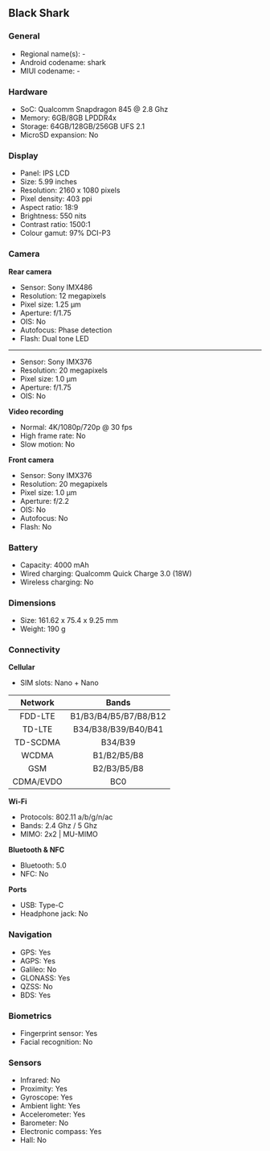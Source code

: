 ## Black Shark

### General

* Regional name(s): -
* Android codename: shark
* MIUI codename: -

### Hardware

* SoC: Qualcomm Snapdragon 845 @ 2.8 Ghz
* Memory: 6GB/8GB LPDDR4x
* Storage: 64GB/128GB/256GB UFS 2.1
* MicroSD expansion: No

### Display

* Panel: IPS LCD
* Size: 5.99 inches
* Resolution: 2160 x 1080 pixels
* Pixel density: 403 ppi
* Aspect ratio: 18:9
* Brightness: 550 nits
* Contrast ratio: 1500:1
* Colour gamut: 97% DCI-P3

### Camera

**Rear camera**

* Sensor: Sony IMX486
* Resolution: 12 megapixels
* Pixel size: 1.25 µm
* Aperture: f/1.75
* OIS: No
* Autofocus: Phase detection
* Flash: Dual tone LED

---

* Sensor: Sony IMX376
* Resolution: 20 megapixels
* Pixel size: 1.0 µm
* Aperture: f/1.75
* OIS: No

**Video recording**

* Normal: 4K/1080p/720p @ 30 fps
* High frame rate: No
* Slow motion: No

**Front camera**

* Sensor: Sony IMX376
* Resolution: 20 megapixels
* Pixel size: 1.0 µm
* Aperture: f/2.2
* OIS: No
* Autofocus: No
* Flash: No

### Battery

* Capacity: 4000 mAh
* Wired charging: Qualcomm Quick Charge 3.0 (18W)
* Wireless charging: No

### Dimensions

* Size: 161.62 x 75.4 x 9.25 mm
* Weight: 190 g

### Connectivity

**Cellular**

* SIM slots: Nano + Nano

| Network | Bands |
|:---------:|:---------------------:|
| FDD-LTE | B1/B3/B4/B5/B7/B8/B12 |
| TD-LTE | B34/B38/B39/B40/B41 |
| TD-SCDMA | B34/B39 |
| WCDMA | B1/B2/B5/B8 |
| GSM | B2/B3/B5/B8 |
| CDMA/EVDO | BC0 |

**Wi-Fi**

* Protocols: 802.11 a/b/g/n/ac
* Bands: 2.4 Ghz / 5 Ghz
* MIMO: 2x2 | MU-MIMO

**Bluetooth & NFC**

* Bluetooth: 5.0 
* NFC: No

**Ports**

* USB: Type-C
* Headphone jack: No

### Navigation

* GPS: Yes
* AGPS: Yes
* Galileo: No
* GLONASS: Yes
* QZSS: No
* BDS: Yes

### Biometrics

* Fingerprint sensor: Yes
* Facial recognition: No

### Sensors

* Infrared: No
* Proximity: Yes
* Gyroscope: Yes
* Ambient light: Yes
* Accelerometer: Yes
* Barometer: No
* Electronic compass: Yes
* Hall: No
